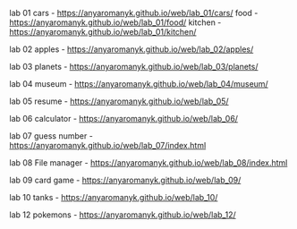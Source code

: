 lab 01
cars - https://anyaromanyk.github.io/web/lab_01/cars/
food - https://anyaromanyk.github.io/web/lab_01/food/
kitchen - https://anyaromanyk.github.io/web/lab_01/kitchen/

lab 02
apples - https://anyaromanyk.github.io/web/lab_02/apples/

lab 03
planets - https://anyaromanyk.github.io/web/lab_03/planets/

lab 04
museum - https://anyaromanyk.github.io/web/lab_04/museum/

lab 05
resume - https://anyaromanyk.github.io/web/lab_05/

lab 06
calculator - https://anyaromanyk.github.io/web/lab_06/

lab 07
guess number - https://anyaromanyk.github.io/web/lab_07/index.html

lab 08
File manager - https://anyaromanyk.github.io/web/lab_08/index.html

lab 09 
card game - https://anyaromanyk.github.io/web/lab_09/

lab 10
tanks - https://anyaromanyk.github.io/web/lab_10/

lab 12
pokemons - https://anyaromanyk.github.io/web/lab_12/
